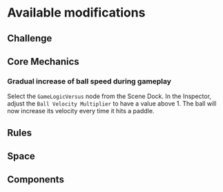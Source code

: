 # Available modifications

## Challenge

## Core Mechanics

### Gradual increase of ball speed during gameplay

Select the `GameLogicVersus` node from the Scene Dock. In the Inspector,
adjust the `Ball Velocity Multiplier` to have a value above 1. The ball will
now increase its velocity every time it hits a paddle.

## Rules

## Space

## Components
